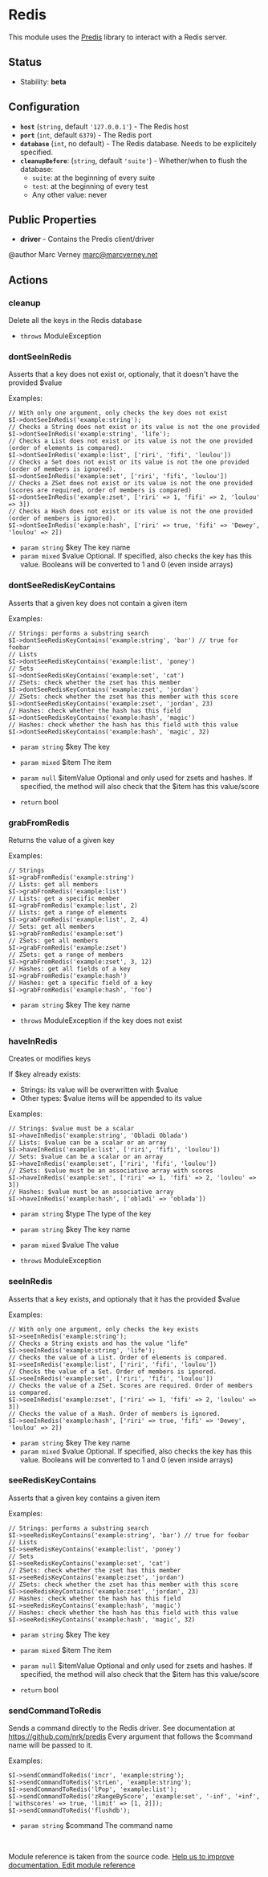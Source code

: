 # Redis


This module uses the [Predis](https://github.com/nrk/predis) library
to interact with a Redis server.

## Status

* Stability: **beta**

## Configuration

* **`host`** (`string`, default `'127.0.0.1'`) - The Redis host
* **`port`** (`int`, default `6379`) - The Redis port
* **`database`** (`int`, no default) - The Redis database. Needs to be explicitely specified.
* **`cleanupBefore`**: (`string`, default `'suite'`) - Whether/when to flush the database:
    * `suite`: at the beginning of every suite
    * `test`: at the beginning of every test
    * Any other value: never

## Public Properties
* **driver** - Contains the Predis client/driver

@author Marc Verney <marc@marcverney.net>


## Actions

### cleanup
 
Delete all the keys in the Redis database

 * `throws`  ModuleException


### dontSeeInRedis
 
Asserts that a key does not exist or, optionaly, that it doesn't have the
provided $value

Examples:

```php?start_inline=1
// With only one argument, only checks the key does not exist
$I->dontSeeInRedis('example:string');
// Checks a String does not exist or its value is not the one provided
$I->dontSeeInRedis('example:string', 'life');
// Checks a List does not exist or its value is not the one provided (order of elements is compared).
$I->dontSeeInRedis('example:list', ['riri', 'fifi', 'loulou'])
// Checks a Set does not exist or its value is not the one provided (order of members is ignored).
$I->dontSeeInRedis('example:set', ['riri', 'fifi', 'loulou'])
// Checks a ZSet does not exist or its value is not the one provided (scores are required, order of members is compared)
$I->dontSeeInRedis('example:zset', ['riri' => 1, 'fifi' => 2, 'loulou' => 3])
// Checks a Hash does not exist or its value is not the one provided (order of members is ignored).
$I->dontSeeInRedis('example:hash', ['riri' => true, 'fifi' => 'Dewey', 'loulou' => 2])
```

 * `param string` $key   The key name
 * `param mixed`  $value Optional. If specified, also checks the key has this
value. Booleans will be converted to 1 and 0 (even inside arrays)


### dontSeeRedisKeyContains
 
Asserts that a given key does not contain a given item

Examples:

```php?start_inline=1
// Strings: performs a substring search
$I->dontSeeRedisKeyContains('example:string', 'bar') // true for foobar
// Lists
$I->dontSeeRedisKeyContains('example:list', 'poney')
// Sets
$I->dontSeeRedisKeyContains('example:set', 'cat')
// ZSets: check whether the zset has this member
$I->dontSeeRedisKeyContains('example:zset', 'jordan')
// ZSets: check whether the zset has this member with this score
$I->dontSeeRedisKeyContains('example:zset', 'jordan', 23)
// Hashes: check whether the hash has this field
$I->dontSeeRedisKeyContains('example:hash', 'magic')
// Hashes: check whether the hash has this field with this value
$I->dontSeeRedisKeyContains('example:hash', 'magic', 32)
```

 * `param string` $key       The key
 * `param mixed`  $item      The item
 * `param null`   $itemValue Optional and only used for zsets and hashes. If
specified, the method will also check that the $item has this value/score

 * `return` bool


### grabFromRedis
 
Returns the value of a given key

Examples:

```php?start_inline=1
// Strings
$I->grabFromRedis('example:string')
// Lists: get all members
$I->grabFromRedis('example:list')
// Lists: get a specific member
$I->grabFromRedis('example:list', 2)
// Lists: get a range of elements
$I->grabFromRedis('example:list', 2, 4)
// Sets: get all members
$I->grabFromRedis('example:set')
// ZSets: get all members
$I->grabFromRedis('example:zset')
// ZSets: get a range of members
$I->grabFromRedis('example:zset', 3, 12)
// Hashes: get all fields of a key
$I->grabFromRedis('example:hash')
// Hashes: get a specific field of a key
$I->grabFromRedis('example:hash', 'foo')
```

 * `param string` $key The key name


 * `throws`  ModuleException if the key does not exist


### haveInRedis
 
Creates or modifies keys

If $key already exists:

- Strings: its value will be overwritten with $value
- Other types: $value items will be appended to its value

Examples:

```php?start_inline=1
// Strings: $value must be a scalar
$I->haveInRedis('example:string', 'Obladi Oblada')
// Lists: $value can be a scalar or an array
$I->haveInRedis('example:list', ['riri', 'fifi', 'loulou'])
// Sets: $value can be a scalar or an array
$I->haveInRedis('example:set', ['riri', 'fifi', 'loulou'])
// ZSets: $value must be an associative array with scores
$I->haveInRedis('example:set', ['riri' => 1, 'fifi' => 2, 'loulou' => 3])
// Hashes: $value must be an associative array
$I->haveInRedis('example:hash', ['obladi' => 'oblada'])
```

 * `param string` $type  The type of the key
 * `param string` $key   The key name
 * `param mixed`  $value The value

 * `throws`  ModuleException


### seeInRedis
 
Asserts that a key exists, and optionaly that it has the provided $value

Examples:

```php?start_inline=1
// With only one argument, only checks the key exists
$I->seeInRedis('example:string');
// Checks a String exists and has the value "life"
$I->seeInRedis('example:string', 'life');
// Checks the value of a List. Order of elements is compared.
$I->seeInRedis('example:list', ['riri', 'fifi', 'loulou'])
// Checks the value of a Set. Order of members is ignored.
$I->seeInRedis('example:set', ['riri', 'fifi', 'loulou'])
// Checks the value of a ZSet. Scores are required. Order of members is compared.
$I->seeInRedis('example:zset', ['riri' => 1, 'fifi' => 2, 'loulou' => 3])
// Checks the value of a Hash. Order of members is ignored.
$I->seeInRedis('example:hash', ['riri' => true, 'fifi' => 'Dewey', 'loulou' => 2])
```

 * `param string` $key   The key name
 * `param mixed`  $value Optional. If specified, also checks the key has this
value. Booleans will be converted to 1 and 0 (even inside arrays)


### seeRedisKeyContains
 
Asserts that a given key contains a given item

Examples:

```php?start_inline=1
// Strings: performs a substring search
$I->seeRedisKeyContains('example:string', 'bar') // true for foobar
// Lists
$I->seeRedisKeyContains('example:list', 'poney')
// Sets
$I->seeRedisKeyContains('example:set', 'cat')
// ZSets: check whether the zset has this member
$I->seeRedisKeyContains('example:zset', 'jordan')
// ZSets: check whether the zset has this member with this score
$I->seeRedisKeyContains('example:zset', 'jordan', 23)
// Hashes: check whether the hash has this field
$I->seeRedisKeyContains('example:hash', 'magic')
// Hashes: check whether the hash has this field with this value
$I->seeRedisKeyContains('example:hash', 'magic', 32)
```

 * `param string` $key       The key
 * `param mixed`  $item      The item
 * `param null`   $itemValue Optional and only used for zsets and hashes. If
specified, the method will also check that the $item has this value/score

 * `return` bool


### sendCommandToRedis
 
Sends a command directly to the Redis driver. See documentation at
https://github.com/nrk/predis
Every argument that follows the $command name will be passed to it.

Examples:

```php?start_inline=1
$I->sendCommandToRedis('incr', 'example:string');
$I->sendCommandToRedis('strLen', 'example:string');
$I->sendCommandToRedis('lPop', 'example:list');
$I->sendCommandToRedis('zRangeByScore', 'example:set', '-inf', '+inf', ['withscores' => true, 'limit' => [1, 2]]);
$I->sendCommandToRedis('flushdb');
```

 * `param string` $command The command name


<p>&nbsp;</p><div class="alert alert-warning">Module reference is taken from the source code. <a href="https://github.com/Codeception/Codeception/tree/2.2/src/Codeception/Module/Redis.php">Help us to improve documentation. Edit module reference</a></div>
